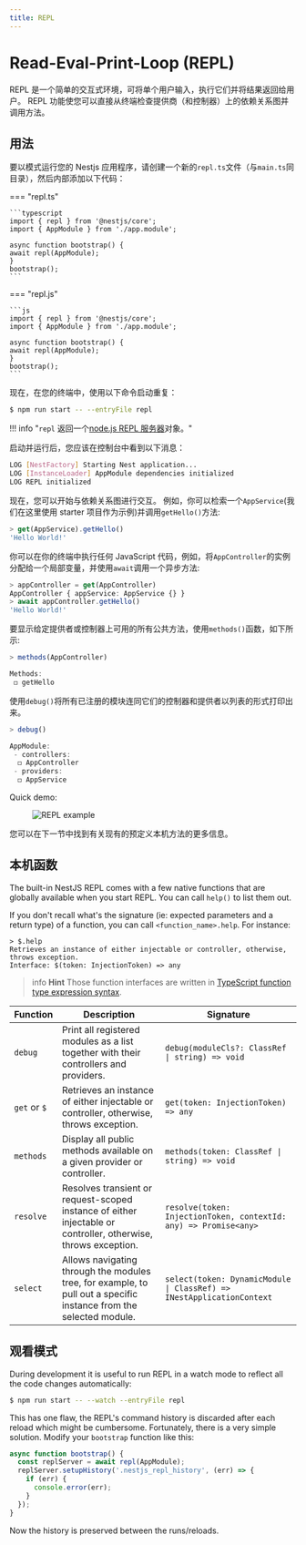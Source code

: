 ```yaml
---
title: REPL
---
```


# Read-Eval-Print-Loop (REPL)

REPL 是一个简单的交互式环境，可将单个用户输入，执行它们并将结果返回给用户。
REPL 功能使您可以直接从终端检查提供商（和控制器）上的依赖关系图并调用方法。

## 用法

要以模式运行您的 Nestjs 应用程序，请创建一个新的`repl.ts`文件（与`main.ts`同目录），然后内部添加以下代码：

=== "repl.ts"

    ```typescript
    import { repl } from '@nestjs/core';
    import { AppModule } from './app.module';

    async function bootstrap() {
    await repl(AppModule);
    }
    bootstrap();
    ```

=== "repl.js"

    ```js
    import { repl } from '@nestjs/core';
    import { AppModule } from './app.module';

    async function bootstrap() {
    await repl(AppModule);
    }
    bootstrap();
    ```

现在，在您的终端中，使用以下命令启动重复：

```bash
$ npm run start -- --entryFile repl
```

!!! info "`repl` 返回一个[node.js REPL 服务器](https://nodejs.org/api/repl.html)对象。"

启动并运行后，您应该在控制台中看到以下消息：

```bash
LOG [NestFactory] Starting Nest application...
LOG [InstanceLoader] AppModule dependencies initialized
LOG REPL initialized
```

现在，您可以开始与依赖关系图进行交互。
例如，你可以检索一个`AppService`(我们在这里使用 starter 项目作为示例)并调用`getHello()`方法:

```typescript
> get(AppService).getHello()
'Hello World!'
```

你可以在你的终端中执行任何 JavaScript 代码，例如，将`AppController`的实例分配给一个局部变量，并使用`await`调用一个异步方法:

```typescript
> appController = get(AppController)
AppController { appService: AppService {} }
> await appController.getHello()
'Hello World!'
```

要显示给定提供者或控制器上可用的所有公共方法，使用`methods()`函数，如下所示:

```typescript
> methods(AppController)

Methods:
 ◻ getHello
```

使用`debug()`将所有已注册的模块连同它们的控制器和提供者以列表的形式打印出来。

```typescript
> debug()

AppModule:
 - controllers:
  ◻ AppController
 - providers:
  ◻ AppService
```

Quick demo:

<figure><img src="../../assets/repl.gif" alt="REPL example" /></figure>

您可以在下一节中找到有关现有的预定义本机方法的更多信息。

## 本机函数

The built-in NestJS REPL comes with a few native functions that are globally available when you start REPL. You can call `help()` to list them out.

If you don't recall what's the signature (ie: expected parameters and a return type) of a function, you can call `<function_name>.help`.
For instance:

```text
> $.help
Retrieves an instance of either injectable or controller, otherwise, throws exception.
Interface: $(token: InjectionToken) => any
```

> info **Hint** Those function interfaces are written in [TypeScript function type expression syntax](https://www.typescriptlang.org/docs/handbook/2/functions.html#function-type-expressions).

| Function     | Description                                                                                                        | Signature                                                             |
| ------------ | ------------------------------------------------------------------------------------------------------------------ | --------------------------------------------------------------------- |
| `debug`      | Print all registered modules as a list together with their controllers and providers.                              | `debug(moduleCls?: ClassRef \| string) => void`                       |
| `get` or `$` | Retrieves an instance of either injectable or controller, otherwise, throws exception.                             | `get(token: InjectionToken) => any`                                   |
| `methods`    | Display all public methods available on a given provider or controller.                                            | `methods(token: ClassRef \| string) => void`                          |
| `resolve`    | Resolves transient or request-scoped instance of either injectable or controller, otherwise, throws exception.     | `resolve(token: InjectionToken, contextId: any) => Promise<any>`      |
| `select`     | Allows navigating through the modules tree, for example, to pull out a specific instance from the selected module. | `select(token: DynamicModule \| ClassRef) => INestApplicationContext` |

## 观看模式

During development it is useful to run REPL in a watch mode to reflect all the code changes automatically:

```bash
$ npm run start -- --watch --entryFile repl
```

This has one flaw, the REPL's command history is discarded after each reload which might be cumbersome.
Fortunately, there is a very simple solution. Modify your `bootstrap` function like this:

```typescript
async function bootstrap() {
  const replServer = await repl(AppModule);
  replServer.setupHistory('.nestjs_repl_history', (err) => {
    if (err) {
      console.error(err);
    }
  });
}
```

Now the history is preserved between the runs/reloads.
